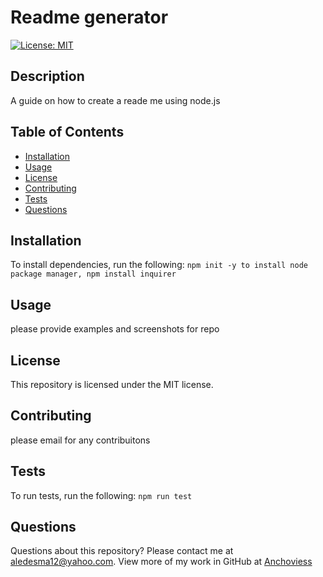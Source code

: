 # Readme generator
[![License: MIT](https://img.shields.io/badge/License-MIT-yellow.svg)](https://opensource.org/licenses/MIT)
## Description
A guide on how to create a reade me using node.js
## Table of Contents
* [Installation](#installation)
* [Usage](#usage)
* [License](#license)
* [Contributing](#contributing)
* [Tests](#tests)
* [Questions](#questions)
## Installation
To install dependencies, run the following:
`
npm init -y to install node package manager, npm install inquirer
`
## Usage
please provide examples and screenshots for repo
## License
This repository is licensed under the MIT license.
## Contributing
please email for any contribuitons 
## Tests
To run tests, run the following:
`
npm run test 
`
## Questions
Questions about this repository? Please contact me at [aledesma12@yahoo.com](mailto:aledesma12@yahoo.com). View more of my work in GitHub at [Anchoviess](https://github.com/Anchoviess) 
